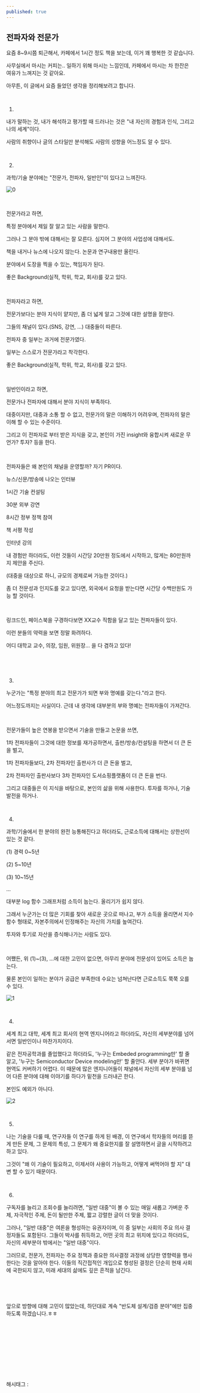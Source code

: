 ```yaml
---
published: true
---
```

## 전파자와 전문가

요즘 8~9시쯤 퇴근해서, 카페에서 1시간 정도 책을 보는데, 이거 꽤 행복한 것 같습니다.

사무실에서 마시는 커피는.. 일하기 위해 마시는 느낌인데, 카페에서 마시는 차 한잔은 여유가 느껴지는 것 같아요. 

아무튼, 이 글에서 요즘 들었던 생각을 정리해보려고 합니다.

​

1.

내가 말하는 것, 내가 해석하고 평가할 때 드러나는 것은 "내 자신의 경험과 인식, 그리고 나의 세계"이다.

사람의 취향이나 글의 스타일만 분석해도 사람의 성향을 어느정도 알 수 있다.

​

2.

과학/기술 분야에는 "전문가, 전파자, 일반인"이 있다고 느껴진다.

![0](/asset/img/223525666499/0.png)

​

전문가라고 하면, 

특정 분야에서 제일 잘 알고 있는 사람을 말한다.

그러나 그 분야 밖에 대해서는 잘 모른다. 심지어 그 분야의 사업성에 대해서도.

책을 내거나 뉴스에 나오지 않는다. 논문과 연구내용만 올린다.

분야에서 도장을 찍을 수 있는, 책임자가 된다.

좋은 Background(실적, 학위, 학교, 회사)를 갖고 있다.

​

전파자라고 하면,

전문가보다는 분야 지식이 얕지만, 좀 더 넓게 알고  그것에 대한 설명을 잘한다.

그들의 채널이 있다.(SNS, 강연, ...) 대중들이 따른다.

전파자 중 일부는 과거에 전문가였다.

일부는 스스로가 전문가라고 착각한다.

좋은 Background(실적, 학위, 학교, 회사)를 갖고 있다.

​

일반인이라고 하면,

전문가나 전파자에 대해서 분야 지식이 부족하다.

대중이지만, 대중과 소통 할  수 없고, 전문가의 말은 이해하기 어려우며, 전파자의 말은 이해 할 수 있는 수준이다.

그리고 이 전파자로 부터 받은 지식을 갖고, 본인이 가진 insight와 융합시켜 새로운 무언가? 투자? 등을 한다.

​

전파자들은 왜 본인의 채널을 운영할까? 자기 PR이다.

뉴스/신문/방송에 나오는 인터뷰

1시간 기술 컨설팅

30분 외부 강연

8시간 정부 정책 참여

책 서평 작성

인터넷 강의

내 경험만 하더라도, 이런 것들이 시간당 20만원 정도에서 시작하고, 많게는 80만원까지 제안을 주신다.

(대중을 대상으로 하니, 규모의 경제로써 가능한 것이다.)

좀 더 전문성과 인지도를 갖고 있다면, 외국에서 요청을 받는다면 시간당 수백만원도 가능 할 것이다.

​

링크드인, 페이스북을 구경하다보면 XX교수 직함을 달고 있는 전파자들이 있다.

이런 분들의 약력을 보면 정말 화려하다.

어디 대학교 교수, 의장, 임원, 위원장… 을 다 겸하고 있다!

​

​

3.

누군가는 "특정 분야의 최고 전문가가 되면 부와 명예를 갖는다."라고 한다.

어느정도까지는 사실이다. 근데 내 생각에 대부분의 부와 명예는 전파자들이 가져간다.

​

전문가들이 높은 연봉을 받으면서 기술을 만들고 논문을 쓰면,

1차 전파자들이 그것에 대한 정보를 재가공하면서, 출판/방송/컨설팅을 하면서 더 큰 돈을 벌고,

1차 전파자들보다, 2차 전파자인 출판사가 더 큰 돈을 벌고,

2차 전파자인 출판사보다 3차 전파자인 도서쇼핑플랫폼이 더 큰 돈을 번다.

그리고 대중들은 이 지식을 바탕으로, 본인의 삶을 위해 사용한다. 투자를 하거나, 기술 발전을 하거나.

​

4.

과학/기술에서 한 분야의 완전 능통해진다고 하더라도, 근로소득에 대해서는 상한선이 있는 것 같다.

(1) 경력 0~5년

(2) 5~10년

(3) 10~15년

...

대부분 log 함수 그래프처럼 소득이 눕는다. 올리기가 쉽지 않다.

그래서 누군가는 더 많은 기회를 찾아 새로운 곳으로 떠나고, 부가 소득을 올리면서 지수함수 형태로, 자본주의에서 인정해주는 자신의 가치를 높여간다.

투자와 투기로 자산을 증식해나가는 사람도 있다.

​

어쨌든, 위 (1)~(3), ...에 대한 고민이 없으면, 아무리 분야에 전문성이 있어도 소득은 눕는다.

물론 본인이 일하는 분야가 공급은 부족한데 수요는 넘쳐난다면 근로소득도 쭉쭉 오를 수 있다.

![1](/asset/img/223525666499/1.png)

​

4.

세계 최고 대학, 세계 최고 회사의 현역 엔지니어라고 하더라도, 자신의 세부분야를 넘어서면 일반인이나 마찬가지이다.

같은 전자공학과를 졸업했다고 하더라도, '누구는 Embeded programming만' 할 줄 알고, '누구는 Semiconductor Device modeling만' 할 줄안다. 세부 분야가 바뀌면 현역도 커버하기 어렵다. 이 때문에 많은 엔지니어들이 채널에서 자신의 세부 분야를 넘어 다른 분야에 대해 이야기를 하다가 밑천을 드러내곤 한다.

본인도 예외가 아니다.

![2](/asset/img/223525666499/2.png)

​

5.

나는 기술을 다룰 때, 연구자들 이 연구를 하게 된 배경, 이 연구에서 학자들의 머리를 뜯게 만든 문제, 그 문제의 특성, 그 문제가 왜 중요한지를 잘 설명하면서 글을 시작하려고 하고 있다.

그것이 "왜 이 기술이 필요하고, 이제서야 사용이 가능하고, 어떻게 써먹어야 할 지" 대변 할 수 있기 때문이다.

​

6.

구독자를 늘리고 조회수를 늘리려면, "일반 대중"이 볼 수 있는 매일 새롭고 가벼운 주제, 자극적인 주제, 돈이 될만한 주제, 짧고 강렬한 글이 더 맞을 것이다.

그러나, "일반 대중"은 여론을 형성하는 유권자이며, 이 중 일부는 사회의 주요 의사 결정자들도 포함된다. 그들이 박사를 취득하고, 어떤 곳의 최고 위치에 있다고 하더라도, 자신의 세부분야 밖에서는 "일반 대중"이다.

그러므로, 전문가, 전파자는 주요 정책과 중요한 의사결정 과정에 상당한 영향력을 행사한다는 것을 알아야 한다. 이들의 직간접적인 개입으로 형성된 결정은 단순히 현재 사회에 국한되지 않고, 미래 세대의 삶에도 깊은 흔적을 남긴다.

​

​

앞으로 방향에 대해 고민이 많았는데, 하던대로 계속 "반도체 설계/검증 분야"에만 집중하도록 하겠습니다.ㅎㅎ

​

​

​

​

​

 해시태그 : 